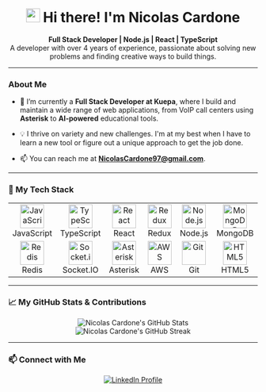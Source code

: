 <h1 align="center">
  <img src="https://media.giphy.com/media/hvRJCLFzcasrR4ia7z/giphy.gif" width="28px">
  Hi there! I'm Nicolas Cardone
</h1>

<p align="center">
  <strong>Full Stack Developer | Node.js | React | TypeScript</strong>
  <br />
  A developer with over 4 years of experience, passionate about solving new problems and finding creative ways to build things.
</p>

---

### About Me

- 🔭 I’m currently a **Full Stack Developer at Kuepa**, where I build and maintain a wide range of web applications, from VoIP call centers using **Asterisk** to **AI-powered** educational tools.

- 💡 I thrive on variety and new challenges. I'm at my best when I have to learn a new tool or figure out a unique approach to get the job done.

- 📫 You can reach me at **NicolasCardone97@gmail.com**.

---

### 🚀 My Tech Stack

<table>
  <tr>
    <td align="center" width="96">
      <a href="#-my-tech-stack">
        <img src="https://cdn.jsdelivr.net/gh/devicons/devicon/icons/javascript/javascript-original.svg" width="48" height="48" alt="JavaScript" />
      </a>
      <br>JavaScript
    </td>
    <td align="center" width="96">
      <a href="#-my-tech-stack">
        <img src="https://cdn.jsdelivr.net/gh/devicons/devicon/icons/typescript/typescript-original.svg" width="48" height="48" alt="TypeScript" />
      </a>
      <br>TypeScript
    </td>
    <td align="center" width="96">
      <a href="#-my-tech-stack">
        <img src="https://cdn.jsdelivr.net/gh/devicons/devicon/icons/react/react-original.svg" width="48" height="48" alt="React" />
      </a>
      <br>React
    </td>
    <td align="center" width="96">
      <a href="#-my-tech-stack">
        <img src="https://cdn.jsdelivr.net/gh/devicons/devicon/icons/redux/redux-original.svg" width="48" height="48" alt="Redux" />
      </a>
      <br>Redux
    </td>
    <td align="center" width="96">
      <a href="#-my-tech-stack">
        <img src="https://cdn.jsdelivr.net/gh/devicons/devicon/icons/nodejs/nodejs-original.svg" width="48" height="48" alt="Node.js" />
      </a>
      <br>Node.js
    </td>
     <td align="center" width="96">
      <a href="#-my-tech-stack">
        <img src="https://cdn.jsdelivr.net/gh/devicons/devicon/icons/mongodb/mongodb-original.svg" width="48" height="48" alt="MongoDB" />
      </a>
      <br>MongoDB
    </td>
  </tr>
  <tr>
    <td align="center" width="96">
      <a href="#-my-tech-stack">
        <img src="https://cdn.jsdelivr.net/gh/devicons/devicon/icons/redis/redis-original.svg" width="48" height="48" alt="Redis" />
      </a>
      <br>Redis
    </td>
    <td align="center" width="96">
      <a href="#-my-tech-stack">
        <img src="https://cdn.jsdelivr.net/gh/devicons/devicon/icons/socketio/socketio-original.svg" width="48" height="48" alt="Socket.io" />
      </a>
      <br>Socket.IO
    </td>
    <td align="center" width="96">
      <a href="#-my-tech-stack">
        <img src="https://www.vectorlogo.zone/logos/asterisk/asterisk-icon.svg" width="48" height="48" alt="Asterisk" />
      </a>
      <br>Asterisk
    </td>
    <td align="center" width="96">
      <a href="#-my-tech-stack">
        <img src="https://cdn.jsdelivr.net/gh/devicons/devicon/icons/amazonwebservices/amazonwebservices-original.svg" width="48" height="48" alt="AWS" />
      </a>
      <br>AWS
    </td>
    <td align="center" width="96">
      <a href="#-my-tech-stack">
        <img src="https://cdn.jsdelivr.net/gh/devicons/devicon/icons/git/git-original.svg" width="48" height="48" alt="Git" />
      </a>
      <br>Git
    </td>
    <td align="center" width="96">
      <a href="#-my-tech-stack">
        <img src="https://cdn.jsdelivr.net/gh/devicons/devicon/icons/html5/html5-original.svg" width="48" height="48" alt="HTML5" />
      </a>
      <br>HTML5
    </td>
  </tr>
</table>

---

### 📈 My GitHub Stats & Contributions

<p align="center">
  <img src="https://github-readme-stats.vercel.app/api?username=enodrac&show_icons=true&theme=dracula" alt="Nicolas Cardone's GitHub Stats" />
  <br/>
  <img src="https://github-readme-streak-stats.herokuapp.com/?user=enodrac&theme=dracula" alt="Nicolas Cardone's GitHub Streak" />
</p>

---

### 📫 Connect with Me

<p align="center">
  <a href="https://www.linkedin.com/in/nicolas-cardone/" target="_blank">
    <img src="https://img.shields.io/badge/LinkedIn-0077B5?style=for-the-badge&logo=linkedin&logoColor=white" alt="LinkedIn Profile"/>
  </a>
</p>
